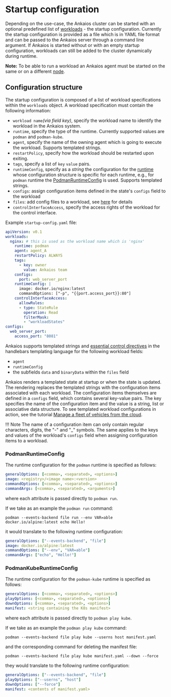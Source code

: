 # Startup configuration

Depending on the use-case, the Ankaios cluster can be started with an optional predefined list of [workloads](./glossary.md#workload) - the startup configuration.
Currently the startup configuration is provided as a file which is in YAML file format and can be passed to the Ankaios server through a command line argument.
If Ankaios is started without or with an empty startup configuration, workloads can still be added to the cluster dynamically during runtime.

**Note:** To be able to run a workload an Ankaios agent must be started on the same or on a different [node](./glossary.md#node).

## Configuration structure

The startup configuration is composed of a list of workload specifications within the `workloads` object.
A workload specification must contain the following information:

* `workload name`_(via field key)_, specify the workload name to identify the workload in the Ankaios system.
* `runtime`, specify the type of the runtime. Currently supported values are `podman` and `podman-kube`.
* `agent`, specify the name of the owning agent which is going to execute the workload. Supports templated strings.
* `restartPolicy`, specify how the workload should be restarted upon exiting.
* `tags`, specify a list of `key` `value`  pairs.
* `runtimeConfig`, specify as a _string_ the configuration for the [runtime](./glossary.md#runtime) whose configuration structure is specific for each runtime, e.g., for `podman` runtime the [PodmanRuntimeConfig](#podmanruntimeconfig) is used. Supports templated strings.
* `configs`: assign configuration items defined in the state's `configs` field to the workload
* `files`: add config files to a workload, see [here](../usage/manifest/workload-config-files.md) for details
* `controlInterfaceAccess`, specify the access rights of the workload for the control interface.

Example `startup-config.yaml` file:

```yaml
apiVersion: v0.1
workloads:
  nginx: # this is used as the workload name which is 'nginx'
    runtime: podman
    agent: agent_A
    restartPolicy: ALWAYS
    tags:
      - key: owner
        value: Ankaios team
    configs:
      port: web_server_port
    runtimeConfig: |
      image: docker.io/nginx:latest
      commandOptions: ["-p", "{{port.access_port}}:80"]
    controlInterfaceAccess:
      allowRules:
      - type: StateRule
        operation: Read
        filterMask:
        - "workloadStates"
configs:
  web_server_port:
    access_port: "8081"
```

Ankaios supports templated strings and [essential control directives](https://github.com/sunng87/handlebars-rust/tree/v6.1.0?tab=readme-ov-file#limited-but-essential-control-structures-built-in) in the handlebars templating language for the following workload fields:

* `agent`
* `runtimeConfig`
* the subfields `data` and `binaryData` within the `files` field

Ankaios renders a templated state at startup or when the state is updated. The rendering replaces the templated strings with the configuration items associated with each workload. The configuration items themselves are defined in a `configs` field, which contains several key-value pairs. The key specifies the name of the configuration item and the value is a string, list or associative data structure. To see templated workload configurations in action, see the tutorial [Manage a fleet of vehicles from the cloud](../usage/tutorial-fleet-management.md#remote-installation-of-a-vehicle-data-sender).

!!! Note
    The name of a configuration item can only contain regular characters, digits, the "-" and "_" symbols. The same applies to the keys and values of the workload's `configs` field when assigning configuration items to a workload.

### PodmanRuntimeConfig

The runtime configuration for the `podman` runtime is specified as follows:

```yaml
generalOptions: [<comma>, <separated>, <options>]
image: <registry>/<image name>:<version>
commandOptions: [<comma>, <separated>, <options>]
commandArgs: [<comma>, <separated>, <arguments>]
```

where each attribute is passed directly to `podman run`.

If we take as an example the `podman run` command:

```podman --events-backend file run --env VAR=able docker.io/alpine:latest echo Hello!```

it would translate to the following runtime configuration:

```yaml
generalOptions: ["--events-backend", "file"]
image: docker.io/alpine:latest
commandOptions: ["--env", "VAR=able"]
commandArgs: ["echo", "Hello!"]
```

### PodmanKubeRuntimeConfig

The runtime configuration for the `podman-kube` runtime is specified as follows:

```yaml
generalOptions: [<comma>, <separated>, <options>]
playOptions: [<comma>, <separated>, <options>]
downOptions: [<comma>, <separated>, <options>]
manifest: <string containing the K8s manifest>
```

where each attribute is passed directly to `podman play kube`.

If we take as an example the `podman play kube` command:

```podman --events-backend file play kube --userns host manifest.yaml```

and the corresponding command for deleting the manifest file:

```podman --events-backend file play kube manifest.yaml --down --force```

they would translate to the following runtime configuration:

```yaml
generalOptions: ["--events-backend", "file"]
playOptions: ["--userns", "host"]
downOptions: ["--force"]
manifest: <contents of manifest.yaml>
```
